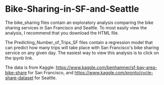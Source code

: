# Bike-Sharing-in-SF-and-Seattle
The bike_sharing files contain an exploratory analysis comparing the bike sharing services in San Francisco and Seattle. To most easily view the analysis, I recommend that you download the HTML file. 

The Predicting_Number_of_Trips_SF files contain a regression model that can predict how many trips will take place with San Francisco's bike sharing service on any given day. The easiest way to view this analysis is to click on the ipynb link. 

The data is from Kaggle: https://www.kaggle.com/benhamner/sf-bay-area-bike-share for San Francisco, and https://www.kaggle.com/pronto/cycle-share-dataset for Seattle.
